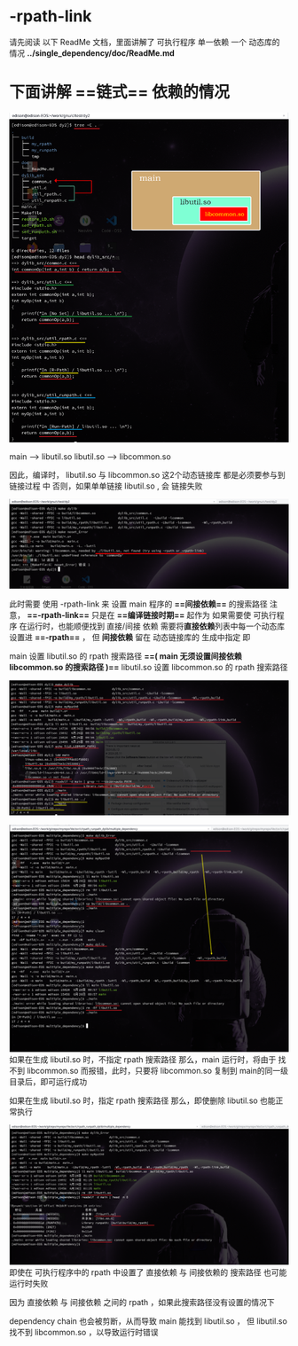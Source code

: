 # -rpath-link
请先阅读 以下 ReadMe 文档，里面讲解了 可执行程序 单一依赖 一个 动态库的 情况
**../single_dependency/doc/ReadMe.md**





# 下面讲解 **==链式==**  依赖的情况


![directory structure and dependency](dir_structure.png)

main       -->   libutil.so
libutil.so -->   libcommon.so

因此，编译时， libutil.so 与 libcommon.so 这2个动态链接库 都是必须要参与到 链接过程 中
否则，如果单单链接 libutil.so , 会 链接失败

![link error](rpath-link_hints.png)

此时需要 使用 -rpath-link 来 设置 main 程序的 **==间接依赖==** 的搜索路径
注意， **==-rpath-link==** 只是在 **==编译链接时期==** 起作为
如果需要使 可执行程序 在运行时，也能顺便找到 直接/间接 依赖
需要将**直接依赖**列表中每一个动态库 设置进 **==-rpath==** ， 但 **间接依赖** 留在 动态链接库的 生成中指定
即

   main       设置  libutil.so    的 rpath 搜索路径   **==( main 无须设置间接依赖 libcommon.so 的搜索路径 )==**
   libutil.so 设置  libcommon.so  的 rpath 搜索路径

![build_option](build_option.png)




![libcommon.so dependency](WithoutSpecify_dependencyRpath.png)
如果在生成 libutil.so 时，不指定 rpath 搜索路径
那么，main 运行时，将由于 找不到 libcommon.so 而报错，此时，只要将 libcommon.so 复制到 main的同一级目录后，即可运行成功


如果在生成 libutil.so 时，指定 rpath 搜索路径
那么，即使删除 libutil.so 也能正常执行  






![dependency chain specify notes](notspecify_runtimeError.png)
即使在 可执行程序中的 rpath 中设置了 直接依赖 与 间接依赖的 搜索路径
也可能 运行时失败

因为 直接依赖 与 间接依赖 之间的 rpath ，如果此搜索路径没有设置的情况下

dependency chain 也会被剪断，从而导致 
main 能找到 libutil.so ， 但 libutil.so 找不到 libcommon.so ，以导致运行时错误

